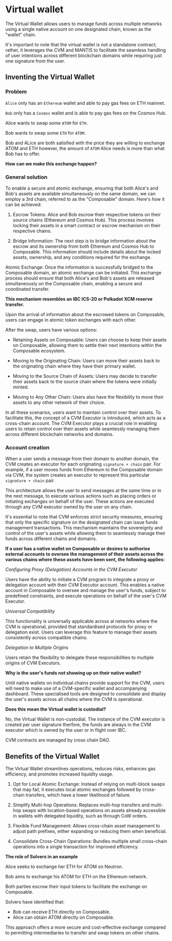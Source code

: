 # Virtual wallet

The Virtual Wallet allows users to manage funds across multiple networks using a single native account on one designated chain, known as the "wallet" chain.

It's important to note that the virtual wallet is not a standalone contract; rather, it leverages the CVM and MANTIS to facilitate the seamless handling of user intentions across different blockchain domains while requiring just one signature from the user.

## Inventing the Virtual Wallet

### Problem

`Alice` only has an `Ethereum` wallet and able to pay gas fees on ETH mainnet.

`Bob` only has a `Cosmos` wallet and is able to pay gas fees on the Cosmos Hub.

Alice wants to swap some `ATOM` for `ETH`.

Bob wants to swap some `ETH` for `ATOM`.

Bob and ALice are both satisfied with the price they are willing to exchange ATOM and ETH however, the amount of `ATOM` Alice needs is more than what Bob has to offer.   

**How can we make this exchange happen?**

### General solution

To enable a secure and atomic exchange, ensuring that both Alice's and Bob's assets are available simultaneously on the same domain, we can employ a 3rd chain, referred to as the "Composable" domain. Here's how it can be achieved:

1. Escrow Tokens: Alice and Bob escrow their respective tokens on their source chains (Ethereum and Cosmos Hub). This process involves locking their assets in a smart contract or escrow mechanism on their respective chains.

2. Bridge Information: The next step is to bridge information about the escrow and its ownership from both Ethereum and Cosmos Hub to Composable. This information should include details about the locked assets, ownership, and any conditions required for the exchange.

Atomic Exchange: Once the information is successfully bridged to the Composable domain, an atomic exchange can be initiated. This exchange process should ensure that both Alice's and Bob's assets are released simultaneously on the Composable chain, enabling a secure and coordinated transfer.

**This mechanism resembles an IBC ICS-20 or Polkadot XCM reserve transfer.**

Upon the arrival of information about the escrowed tokens on Composable, users can engage in atomic token exchanges with each other. 

After the swap, users have various options:

- Retaining Assets on Composable: Users can choose to keep their assets on Composable, allowing them to settle their next intentions within the Composable ecosystem.

- Moving to the Originating Chain: Users can move their assets back to the originating chain where they have their primary wallet.

- Moving to the Source Chain of Assets: Users may decide to transfer their assets back to the source chain where the tokens were initially minted.

- Moving to Any Other Chain: Users also have the flexibility to move their assets to any other network of their choice.

In all these scenarios, users want to maintain control over their assets. To facilitate this, the concept of a CVM Executor is introduced, which acts as a cross-chain account. The CVM Executor plays a crucial role in enabling users to retain control over their assets while seamlessly managing them across different blockchain networks and domains.


### Account creation

When a user sends a message from their domain to another domain, the CVM creates an executor for each originating `signature + chain` pair. For example, if a user moves funds from Ethereum to the Composable domain via CVM, the system creates an executor to represent this particular `signature + chain` pair.

This architecture allows the user to send messages at the same time or in the next message, to execute various actions such as placing orders or initiating exchanges on behalf of the user. These actions are executed through any CVM executor owned by the user on any chain.

It's essential to note that CVM enforces strict security measures, ensuring that only the specific signature on the designated chain can issue funds management transactions. This mechanism maintains the sovereignty and control of the user's assets while allowing them to seamlessly manage their funds across different chains and domains.

**If a user has a native wallet on Composable or desires to authorise external accounts to oversee the management of their assets across the various chains where these assets have been sent, the following applies:**

*Configuring Proxy (Delegation) Accounts in the CVM Executor*

Users have the ability to initiate a CVM program to integrate a proxy or delegation account with their CVM Executor account. This enables a native account in Composable to oversee and manage the user's funds, subject to predefined constraints, and execute operations on behalf of the user's CVM Executor.

*Universal Compatibility*

This functionality is universally applicable across al networks where the CVM is operational, provided that standardised protocols for proxy or delegation exist. Users can leverage this feature to manage their assets consistently across compatible chains.

*Delegation to Multiple Origins*

Users retain the flexibility to delegate these responsibilities to multiple origins of CVM Executors.

**Why is the user's funds not showing up on their native wallet?**

Until native wallets on individual chains provide support for the CVM, users will need to make use of a CVM-specific wallet and accompanying dashboard. These specialised tools are designed to consolidate and display the user's assets across all chains where the CVM is operational.

**Does this mean the Virtual wallet is custodial?**

No, the Virtual Wallet is non-custodial. The instance of the CVM executor is created per user signature therfore, the funds are always in the CVM executor which is owned by the user or in flight over IBC.

CVM contracts are managed by cross chain DAO.

## Benefits of the Virtual Wallet 

The Virtual Wallet streamlines operations, reduces risks, enhances gas efficiency, and promotes increased liquidity usage.

1. Opt for Local Atomic Exchange: Instead of relying on multi-block swaps that may fail, it executes local atomic exchanges followed by cross-chain transfers, which have a lower likelihood of failure.

2. Simplify Multi-hop Operations: Replaces multi-hop transfers and multi-hop swaps with location-based operations on assets already accessible in wallets with delegated liquidity, such as through CoW orders.

3. Flexible Fund Management: Allows cross-chain asset management to adjust path prefixes, either expanding or reducing them when beneficial.

4. Consolidate Cross-Chain Operations: Bundles multiple small cross-chain operations into a single transaction for improved efficiency.


**The role of Solvers in an example**

Alice seeks to exchange her ETH for ATOM on Neutron.

Bob aims to exchange his ATOM for ETH on the Ethereum network.

Both parties escrow their input tokens to facilitate the exchange on Composable.

Solvers have identified that:

- Bob can receive ETH directly on Composable.
- Alice can obtain ATOM directly on Composable.

This approach offers a more secure and cost-effective exchange compared to permitting intermediaries to transfer and swap tokens on other chains. 